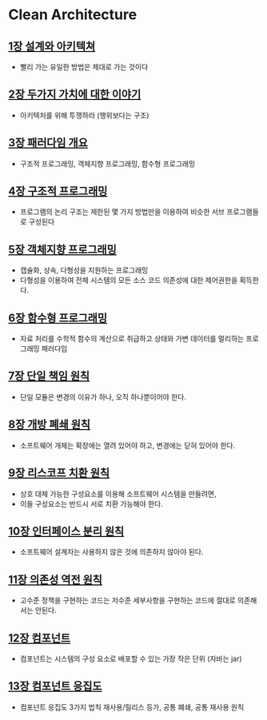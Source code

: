 # Clean Architecture

## [1장 설계와 아키텍쳐](1장%20설계와%20아키텍쳐//README.md) 
- 빨리 가는 유일한 방법은 제대로 가는 것이다

## [2장 두가지 가치에 대한 이야기](2장%20두가지%20가치에%20대한%20이야기/README.md)
- 아키텍처를 위해 투쟁하라 (행위보다는 구조)

## [3장 패러다임 개요](3장%20패러다임%20개요/README.md)
- 구조적 프로그래밍, 객체지향 프로그래밍, 함수형 프로그래밍

## [4장 구조적 프로그래밍](4장%20구조적%20프로그래밍/README.md)
- 프로그램의 논리 구조는 제한된 몇 가지 방법만을 이용하여 비슷한 서브 프로그램들로 구성된다

## [5장 객체지향 프로그래밍](5장%20객체지향%20프로그래밍/README.md)
- 캡슐화, 상속, 다형성을 지원하는 프로그래밍
- 다형성을 이용하여 전체 시스템의 모든 소스 코드 의존성에 대한 제어권한을 획득한다.

## [6장 함수형 프로그래밍](6장%20함수형%20프로그래밍/README.md)
- 자료 처리를 수학적 함수의 계산으로 취급하고 상태와 가변 데이터를 멀리하는 프로그래밍 패러다임

## [7장 단일 책임 원칙](7장%20단일%20책임%20원칙/README.md)
- 단일 모듈은 변경의 이유가 하나, 오직 하나뿐이어야 한다.

## [8장 개방 폐쇄 원칙](8장%20개방%20폐쇄%20원칙/README.md)
- 소프트웨어 개체는 확장에는 열려 있어야 하고, 변경에는 닫혀 있어야 한다.

## [9장 리스코프 치환 원칙](9장%20리스코프%20치환%20원칙/README.md)
- 상호 대체 가능한 구성요소를 이용해 소프트웨어 시스템을 만들려면, 
- 이들 구성요소는 반드시 서로 치환 가능해야 한다.

## [10장 인터페이스 분리 원칙](10장%20인터페이스%20분리%20원칙/README.md)
- 소프트웨어 설계자는 사용하지 않은 것에 의존하지 않아야 된다.

## [11장 의존성 역전 원칙](11장%20의존성%20역전%20원칙/README.md)
- 고수준 정책을 구현하는 코드는 저수준 세부사항을 구현하는 코드에 절대로 의존해서는 안된다.

## [12장 컴포넌트](12장%컴포넌트/README.md)
- 컴포넌트는 시스템의 구성 요소로 배포할 수 있는 가장 작은 단위 (자바는 jar)

## [13장 컴포넌트 응집도](13장%20컴포넌트%20응집도/README.md)
- 컴포넌트 응집도 3가지 법칙 재사용/릴리스 등가, 공통 폐쇄, 공통 재사용 원칙

